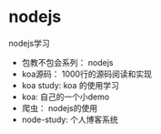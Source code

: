 # nodejs
nodejs学习

- 包教不包会系列： nodejs
- koa源码： 1000行的源码阅读和实现
- koa study: koa 的使用学习
- koa: 自己的一个小demo
- 爬虫： nodejs的使用
- node-study: 个人博客系统
